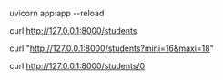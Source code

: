 uvicorn app:app --reload

curl http://127.0.0.1:8000/students


curl "http://127.0.0.1:8000/students?mini=16&maxi=18"


curl http://127.0.0.1:8000/students/0

